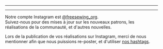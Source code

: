 ***

***

Notre compte Instagram est [@freesewing\_org](https://instagram.com/freesewing_org).\
Suivez-nous pour des mises à jour sur les nouveaux patrons, les réalisations de la communauté, et d'autres nouvelles.

Lors de la publication de vos réalisations sur Instagram, merci de nous mentionner afin que nous puissions re-poster, et d'utiliser [nos hashtags](/community/hashtags/).
